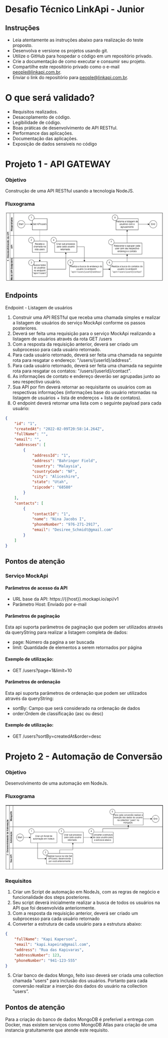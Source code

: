 # Desafio Técnico LinkApi - Junior
## Instruções
- Leia atentamente as instruções abaixo para realização do teste proposto.
- Desenvolva e versione os projetos usando git.
- Utilize o GitHub para hospedar o código em um repositório privado.
- Crie a documentação de como executar e consumir seu projeto.
- Compartilhe este repositório privado como o e-mail people@linkapi.com.br.
- Enviar o link do repositório para people@linkapi.com.br.
# O que será validado?
- Requisitos realizados.
- Desacoplamento de código.
- Legibilidade de código.
- Boas práticas de desenvolvimento de API RESTful.
- Performance das aplicações.
- Documentação das aplicações.
- Exposição de dados sensíveis no código

# Projeto 1 - API GATEWAY 

### Objetivo
Construção de uma API RESTful usando a tecnologia NodeJS.
### Fluxograma

![image](./apigateway.png)

## Endpoints
Endpoint - Listagem de usuários
1. Construir uma API RESTful que receba uma chamada simples e realizar a listagem de usuários do
serviço MockApi conforme os passos posteriores.
2. Deverá ser feita uma requisição para o serviço MockApi realizando a listagem de usuários através da
rota GET /users
3. Com a resposta da requisição anterior, deverá ser criado um subprocesso para cada usuário
retornado.
4. Para cada usuário retornado, deverá ser feita uma chamada na seguinte rota para resgatar o
endereço: "/users/{userId}/address".
5. Para cada usuário retornado, deverá ser feita uma chamada na seguinte rota para resgatar os
contatos: "/users/{userId}/contact".
6. As informações de contato e endereço deverão ser agrupadas junto ao seu respectivo usuário.
7. Sua API por fim deverá retornar ao requisitante os usuários com as respectivas informações
(informações base do usuário retornadas na listagem de usuários + lista de endereços + lista de
contatos).
8. O endpoint deverá retornar uma lista com o seguinte payload para cada usuário:
```json
{
	"id": "1",
	"createdAt": "2022-02-09T20:58:14.264Z",
	"fullName": "",
	"email": "",
	"addresses": [
		{
			"addressId": "1",
			"address": "Bahringer Field",
			"country": "Malaysia",
			"countryCode": "NF",
			"city": "Aliceshire",
			"state": "Utah",
			"zipcode": "68580"
		}
	],
	"contacts": [
		{
			"contactId": "1",
			"name": "Nina Jacobs I",
			"phoneNumber": "976-271-2917",
			"email": "Desiree_Schmidt@gmail.com"
		}
	]
}
```
## Pontos de atenção
### Serviço MockApi
#### Parâmetros de acesso da API
- URL base da API: https://{{host}}.mockapi.io/api/v1
- Parâmetro Host: Enviado por e-mail
#### Parâmetros de paginação
Esta api suporta parâmetros de paginação que podem ser utilizados através da queryString para realizar a listagem completa de dados:
- page: Número da pagina a ser buscada
- limit: Quantidade de elementos a serem retornados por página
 #### Exemplo de utilização:
- GET /users?page=1&limit=10
#### Parâmetros de ordenação
Esta api suporta parâmetros de ordenação que podem ser utilizados através da queryString:
- sortBy: Campo que será considerado na ordenação de dados
- order:Ordem de classificação (asc ou desc)
#### Exemplo de utilização:
- GET /users?sortBy=createdAt&order=desc

# Projeto 2 - Automação de Conversão
### Objetivo
Desenvolvimento de uma automação em NodeJs.
### Fluxograma

![image](./atm.png)

### Requisitos
1. Criar um Script de automação em NodeJs, com as regras de negócio e funcionalidade dos steps
posteriores.
2. Seu script deverá inicialmente realizar a busca de todos os usuários na API que foi desenvolvida
anteriormente.
3. Com a resposta da requisição anterior, deverá ser criado um subprocesso para cada usuário
retornado
4. Converter a estrutura de cada usuário para a estrutura abaixo:

```json
{
	"fullName": "Kapi Kaperson",
	"email": "kapi.kapeira@gmail.com",
	"address": "Rua das Kapivaras",
	"addressNumber": 123,
	"phoneNumber": "941-123-555"
}
```
5. Criar banco de dados Mongo, feito isso deverá ser criada uma collection chamada "users" para
inclusão dos usuários. Portanto para cada conversão realizar a inserção dos dados do usuário na
collection “users”.
## Pontos de atenção
Para a criação do banco de dados MongoDB é preferível a entrega com Docker, mas existem serviços
como MongoDB Atlas para criação de uma instancia gratuitamente que atende este requisito.
